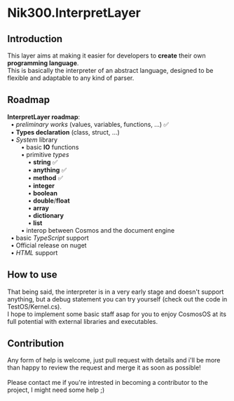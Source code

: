 # Nik300.InterpretLayer
## Introduction
This layer aims at making it easier for developers to <b>create</b> their own <b>programming language</b>. <br/>
This is basically the interpreter of an abstract language, designed to be flexible and adaptable to any kind of parser.

## Roadmap
<b>InterpretLayer roadmap</b>:<br/>
&nbsp;&nbsp;• <i>preliminary works</i> (values, variables, functions, ...) ✅<br/>
&nbsp;&nbsp;• <b>Types declaration</b> (class, struct, ...)<br/>
&nbsp;&nbsp;• <i>System</i> library <br/>
&nbsp;&nbsp;&nbsp;&nbsp;&nbsp;&nbsp;&nbsp;&nbsp;• basic <b>IO</b> functions<br/>
&nbsp;&nbsp;&nbsp;&nbsp;&nbsp;&nbsp;&nbsp;&nbsp;• primitive <i>types</i><br/>
&nbsp;&nbsp;&nbsp;&nbsp;&nbsp;&nbsp;&nbsp;&nbsp;&nbsp;&nbsp;&nbsp;&nbsp;• <b>string</b> ✅<br/>
&nbsp;&nbsp;&nbsp;&nbsp;&nbsp;&nbsp;&nbsp;&nbsp;&nbsp;&nbsp;&nbsp;&nbsp;• <b>anything</b> ✅<br/>
&nbsp;&nbsp;&nbsp;&nbsp;&nbsp;&nbsp;&nbsp;&nbsp;&nbsp;&nbsp;&nbsp;&nbsp;• <b>method</b> ✅<br/>
&nbsp;&nbsp;&nbsp;&nbsp;&nbsp;&nbsp;&nbsp;&nbsp;&nbsp;&nbsp;&nbsp;&nbsp;• <b>integer</b><br/>
&nbsp;&nbsp;&nbsp;&nbsp;&nbsp;&nbsp;&nbsp;&nbsp;&nbsp;&nbsp;&nbsp;&nbsp;• <b>boolean</b><br/>
&nbsp;&nbsp;&nbsp;&nbsp;&nbsp;&nbsp;&nbsp;&nbsp;&nbsp;&nbsp;&nbsp;&nbsp;• <b>double</b>/<b>float</b><br/>
&nbsp;&nbsp;&nbsp;&nbsp;&nbsp;&nbsp;&nbsp;&nbsp;&nbsp;&nbsp;&nbsp;&nbsp;• <b>array</b><br/>
&nbsp;&nbsp;&nbsp;&nbsp;&nbsp;&nbsp;&nbsp;&nbsp;&nbsp;&nbsp;&nbsp;&nbsp;• <b>dictionary</b><br/>
&nbsp;&nbsp;&nbsp;&nbsp;&nbsp;&nbsp;&nbsp;&nbsp;&nbsp;&nbsp;&nbsp;&nbsp;• <b>list</b><br/>
&nbsp;&nbsp;&nbsp;&nbsp;&nbsp;&nbsp;&nbsp;&nbsp;• interop between Cosmos and the document engine<br/>
&nbsp;&nbsp;• basic <i>TypeScript</i> support<br/>
&nbsp;&nbsp;• Official release on nuget<br/>
&nbsp;&nbsp;• <i>HTML</i> support<br/>

## How to use
That being said, the interpreter is in a very early stage and doesn't support anything, but a debug statement you can try yourself (check out the code in TestOS/Kernel.cs). <br/>
I hope to implement some basic staff asap for you to enjoy CosmosOS at its full potential with external libraries and executables. <br/>

## Contribution
Any form of help is welcome, just pull request with details and i'll be more than happy to review the request and merge it as soon as possible! <br/><br/>
Please contact me if you're intrested in becoming a contributor to the project, I might need some help ;)
